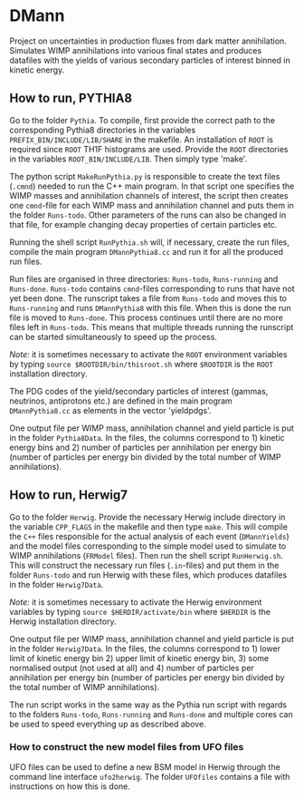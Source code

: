 # DMann
Project on uncertainties in production fluxes from dark matter annihilation. Simulates WIMP annihilations into various final states and produces datafiles with the yields of various secondary particles of interest binned in kinetic energy.

## How to run, PYTHIA8
Go to the folder `Pythia`. To compile, first provide the correct path to the corresponding Pythia8 directories in the variables `PREFIX_BIN/INCLUDE/LIB/SHARE` in the makefile. An installation of `ROOT` is required since `ROOT` TH1F histograms are used. Provide the `ROOT` directories in the variables `ROOT_BIN/INCLUDE/LIB`. Then simply type 'make'.

The python script `MakeRunPythia.py` is responsible to create the text files (`.cmnd`) needed to run the C++ main program. In that script one specifies the WIMP masses and annihilation channels of interest, the script then creates one `cmnd`-file for each WIMP mass and annihilation channel and puts them in the folder `Runs-todo`. Other parameters of the runs can also be changed in that file, for example changing decay properties of certain particles etc.

Running the shell script `RunPythia.sh` will, if necessary, create the run files, compile the main program  `DMannPythia8.cc` and run it for all the produced run files. 

Run files are organised in three directories: `Runs-todo`, `Runs-running` and `Runs-done`. `Runs-todo` contains `cmnd`-files corresponding to runs that have not yet been done. The runscript takes a file from `Runs-todo` and moves this to `Runs-running` and runs `DMannPythia8` with this file. When this is done the run file is moved to `Runs-done`. This process continues until there are no more files left in `Runs-todo`. This means that multiple threads running the runscript can be started simultaneously to speed up the process. 

*Note:* it is sometimes necessary to activate the `ROOT` environment variables by typing `source $ROOTDIR/bin/thisroot.sh` where `$ROOTDIR` is the `ROOT` installation directory.

The PDG codes of the yield/secondary particles of interest (gammas, neutrinos, antiprotons etc.) are defined in the main program `DMannPythia8.cc` as elements in the vector 'yieldpdgs'. 

One output file per WIMP mass, annihilation channel and yield particle is put in the folder `Pythia8Data`. In the files, the columns correspond to 1) kinetic energy bins and 2) number of particles per annihilation per energy bin (number of particles per energy bin divided by the total number of WIMP annihilations).


## How to run, Herwig7
Go to the folder `Herwig`. Provide the necessary Herwig include directory in the variable `CPP_FLAGS` in the makefile and then type `make`. This will compile the `C++` files responsible for the actual analysis of each event (`DMannYields`) and the model files corresponding to the simple model used to simulate to WIMP annihilations (`FRModel` files). Then run the shell script `RunHerwig.sh`. This will construct the necessary run files (`.in`-files) and put them in the folder `Runs-todo` and run Herwig with these files, which produces datafiles in the folder `Herwig7Data`. 

*Note:* it is sometimes necessary to activate the Herwig environment variables by typing `source $HERDIR/activate/bin` where `$HERDIR` is the Herwig installation directory.

One output file per WIMP mass, annihilation channel and yield particle is put in the folder `Herwig7Data`. In the files, the columns correspond to 1) lower limit of kinetic energy bin 2) upper limit of kinetic energy bin, 3) some normalised output (not used at all) and 4) number of particles per annihilation per energy bin (number of particles per energy bin divided by the total number of WIMP annihilations).

The run script works in the same way as the Pythia run script with regards to the folders `Runs-todo`, `Runs-running` and `Runs-done` and multiple cores can be used to speed everything up as described above.

### How to construct the new model files from UFO files
UFO files can be used to define a new BSM model in Herwig through the command line interface `ufo2herwig`. The folder `UFOfiles` contains a file with instructions on how this is done.
